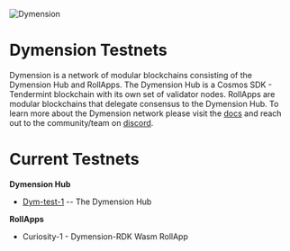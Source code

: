 ![Dymension](/static/img/background-color-logo.jpg)

# Dymension Testnets

Dymension is a network of modular blockchains consisting of the Dymension Hub and RollApps. The Dymension Hub is a Cosmos SDK - Tendermint blockchain with its own set of validator nodes. RollApps are modular blockchains that delegate consensus to the Dymension Hub. To learn more about the Dymension network please visit the [docs](docs.dymension.xyz) and reach out to the community/team on [discord](discord.gg/dymension).

# Current Testnets

**Dymension Hub**

-   [Dym-test-1](/dymension_hub/dym-test-1/genesis_validators.md) -- The Dymension Hub

**RollApps**

-   Curiosity-1 - Dymension-RDK Wasm RollApp
